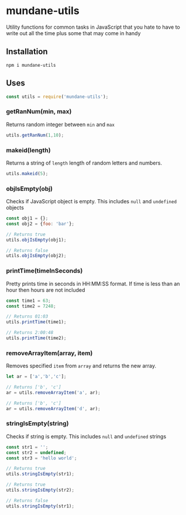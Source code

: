 # mundane-utils
Utility functions for common tasks in JavaScript that you hate to have to write out all the time plus some that may come in handy

## Installation
```
npm i mundane-utils
```
## Uses
```javascript
const utils = require('mundane-utils');
```

### getRanNum(min, max)
Returns random integer between `min` and `max`
```javascript
utils.getRanNum(1,10);
```

### makeid(length)
Returns a string of `length` length of random letters and numbers.
```javascript
utils.makeid(5);
```

### objIsEmpty(obj)
Checks if JavaScript object is empty. This includes `null` and `undefined` objects
```javascript
const obj1 = {};
const obj2 = {foo: 'bar'};

// Returns true
utils.objIsEmpty(obj1);

// Returns false
utils.objIsEmpty(obj2);
```

### printTime(timeInSeconds)
Pretty prints time in seconds in HH:MM:SS format. If time is less than an hour then hours are not included
```javascript
const time1 = 63;
const time2 = 7248;

// Returns 01:03
utils.printTime(time1);

// Returns 2:00:48
utils.printTime(time2);
```

### removeArrayItem(array, item)
Removes specified `item` from `array` and returns the new array.
```javascript
let ar = ['a','b','c'];

// Returns ['b', 'c']
ar = utils.removeArrayItem('a', ar);

// Returns ['b', 'c']
ar = utils.removeArrayItem('d', ar);
```

### stringIsEmpty(string)
Checks if string is empty. This includes `null` and `undefined` strings
```javascript
const str1 = '';
const str2 = undefined;
const str3 = 'hello world';

// Returns true
utils.stringIsEmpty(str1);

// Returns true
utils.stringIsEmpty(str2);

// Returns false
utils.stringIsEmpty(str1);
```
